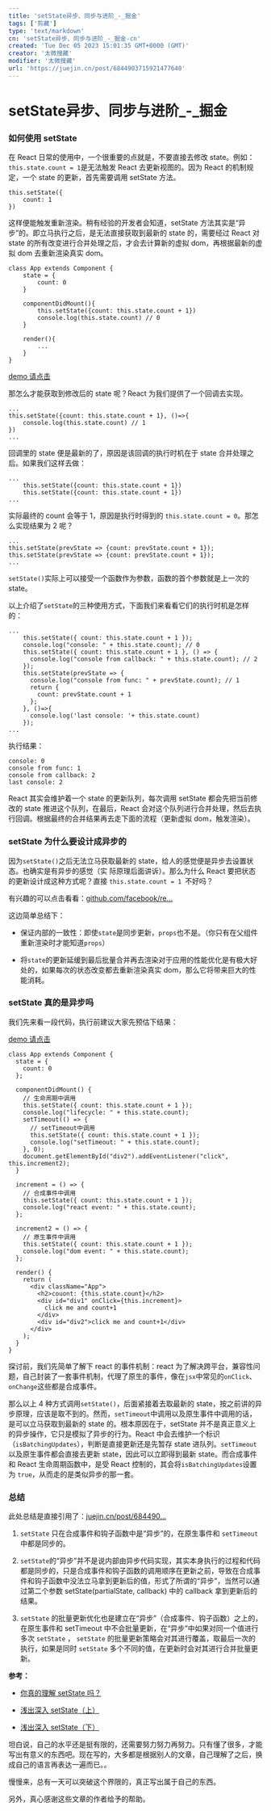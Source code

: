 ```yaml
---
title: 'setState异步、同步与进阶_-_掘金'
tags: ['剪藏']
type: 'text/markdown'
cn: 'setState异步、同步与进阶_-_掘金-cn'
created: 'Tue Dec 05 2023 15:01:35 GMT+0000 (GMT)'
creator: '太微搜藏'
modifier: '太微搜藏'
url: 'https://juejin.cn/post/6844903715921477640'
---
```


# setState异步、同步与进阶_-_掘金

### 如何使用 setState

在 React 日常的使用中，一个很重要的点就是，不要直接去修改 state。例如：`this.state.count = 1`是无法触发 React 去更新视图的。因为 React 的机制规定，一个 state 的更新，首先需要调用 setState 方法。

```
this.setState({
    count: 1
})
```

这样便能触发重新渲染。稍有经验的开发者会知道，setState 方法其实是“异步”的。即立马执行之后，是无法直接获取到最新的 state 的，需要经过 React 对 state 的所有改变进行合并处理之后，才会去计算新的虚拟 dom，再根据最新的虚拟 dom 去重新渲染真实 dom。

```
class App extends Component {
	state = {
        count: 0
	}

    componentDidMount(){
        this.setState({count: this.state.count + 1})
        console.log(this.state.count) // 0
    }

    render(){
        ...
    }
}
```

[demo 请点击](https://link.juejin.cn/?target=https%3A%2F%2Fcodesandbox.io%2Fs%2Fxpk8qqx9pz%3Fexpanddevtools%3D1)

那怎么才能获取到修改后的 state 呢？React 为我们提供了一个回调去实现。

```
...
this.setState({count: this.state.count + 1}, ()=>{
    console.log(this.state.count) // 1
})
...
```

回调里的 state 便是最新的了，原因是该回调的执行时机在于 state 合并处理之后。如果我们这样去做：

```
...
	this.setState({count: this.state.count + 1})
	this.setState({count: this.state.count + 1})
...
```

实际最终的 count 会等于 1，原因是执行时得到的 `this.state.count = 0`。那怎么实现结果为 2 呢？

```
...
this.setState(prevState => {count: prevState.count + 1});
this.setState(prevState => {count: prevState.count + 1});
...
```

`setState()`实际上可以接受一个函数作为参数，函数的首个参数就是上一次的 state。

以上介绍了`setState`的三种使用方式，下面我们来看看它们的执行时机是怎样的：

```
...
	this.setState({ count: this.state.count + 1 });
    console.log("console: " + this.state.count); // 0
    this.setState({ count: this.state.count + 1 }, () => {
      console.log("console from callback: " + this.state.count); // 2
    });
    this.setState(prevState => {
      console.log("console from func: " + prevState.count); // 1
      return {
        count: prevState.count + 1
      };
    }, ()=>{
      console.log('last console: '+ this.state.count)
    });
...
```

执行结果：

```
console: 0 
console from func: 1 
console from callback: 2
last console: 2
```

React 其实会维护着一个 state 的更新队列，每次调用 setState 都会先把当前修改的 state 推进这个队列，在最后，React 会对这个队列进行合并处理，然后去执行回调。根据最终的合并结果再去走下面的流程（更新虚拟 dom，触发渲染）。

### setState 为什么要设计成异步的

因为`setState()`之后无法立马获取最新的 state，给人的感觉便是异步去设置状态。也确实是有异步的感觉（实 际原理后面讲诉）。那么为什么 React 要把状态的更新设计成这种方式呢？直接 `this.state.count = 1 `不好吗？

有兴趣的可以点击看看：[github.com/facebook/re…](https://link.juejin.cn/?target=https%3A%2F%2Fgithub.com%2Ffacebook%2Freact%2Fissues%2F11527%23issuecomment-360199710)

这边简单总结下：

* 保证内部的一致性：即使`state`是同步更新，`props`也不是。（你只有在父组件重新渲染时才能知道`props`）

* 将`state`的更新延缓到最后批量合并再去渲染对于应用的性能优化是有极大好处的，如果每次的状态改变都去重新渲染真实 dom，那么它将带来巨大的性能消耗。

### setState 真的是异步吗

我们先来看一段代码，执行前建议大家先预估下结果：

[demo 请点击](https://link.juejin.cn/?target=https%3A%2F%2Fcodesandbox.io%2Fs%2Fk2jwvz03m3%3Fexpanddevtools%3D1)

```
class App extends Component {
  state = {
    count: 0
  };

  componentDidMount() {
    // 生命周期中调用
    this.setState({ count: this.state.count + 1 });
    console.log("lifecycle: " + this.state.count);
    setTimeout(() => {
      // setTimeout中调用
      this.setState({ count: this.state.count + 1 });
      console.log("setTimeout: " + this.state.count);
    }, 0);
    document.getElementById("div2").addEventListener("click", this.increment2);
  }

  increment = () => {
    // 合成事件中调用
    this.setState({ count: this.state.count + 1 });
    console.log("react event: " + this.state.count);
  };

  increment2 = () => {
    // 原生事件中调用
    this.setState({ count: this.state.count + 1 });
    console.log("dom event: " + this.state.count);
  };

  render() {
    return (
      <div className="App">
        <h2>couont: {this.state.count}</h2>
        <div id="div1" onClick={this.increment}>
          click me and count+1
        </div>
        <div id="div2">click me and count+1</div>
      </div>
    );
  }
}
```

探讨前，我们先简单了解下 react 的事件机制：react 为了解决跨平台，兼容性问题，自己封装了一套事件机制，代理了原生的事件，像在`jsx`中常见的`onClick`、`onChange`这些都是合成事件。

那么以上 4 种方式调用`setState()`，后面紧接着去取最新的 state，按之前讲的异步原理，应该是取不到的。然而，`setTimeout`中调用以及原生事件中调用的话，是可以立马获取到最新的 state 的。根本原因在于，setState 并不是真正意义上的异步操作，它只是模拟了异步的行为。React 中会去维护一个标识（`isBatchingUpdates`），判断是直接更新还是先暂存 state 进队列。`setTimeout`以及原生事件都会直接去更新 state，因此可以立即得到最新 state。而合成事件和 React 生命周期函数中，是受 React 控制的，其会将`isBatchingUpdates`设置为 `true`，从而走的是类似异步的那一套。

### 总结

此处总结是直接引用了：[juejin.cn/post/684490…](https://juejin.cn/post/6844903636749778958#heading-7)

1. `setState` 只在合成事件和钩子函数中是“异步”的，在原生事件和 `setTimeout` 中都是同步的。

1. `setState`的“异步”并不是说内部由异步代码实现，其实本身执行的过程和代码都是同步的，只是合成事件和钩子函数的调用顺序在更新之前，导致在合成事件和钩子函数中没法立马拿到更新后的值，形式了所谓的“异步”，当然可以通过第二个参数 setState(partialState, callback) 中的 callback 拿到更新后的结果。

1. `setState` 的批量更新优化也是建立在“异步”（合成事件、钩子函数）之上的，在原生事件和 setTimeout 中不会批量更新，在“异步”中如果对同一个值进行多次 `setState` ， `setState` 的批量更新策略会对其进行覆盖，取最后一次的执行，如果是同时 `setState` 多个不同的值，在更新时会对其进行合并批量更新。

**参考：**

* [你真的理解 setState 吗？](https://juejin.cn/post/6844903636749778958#comment)

* [浅出深入 setState（上）](https://link.juejin.cn/?target=https%3A%2F%2Fsegmentfault.com%2Fa%2F1190000015615057)

* [浅出深入 setState（下）](https://link.juejin.cn/?target=https%3A%2F%2Fsegmentfault.com%2Fa%2F1190000015821018)

坦白说，自己的水平还是挺有限的，还需要努力努力再努力。只有懂了很多，才能写出有意义的东西吧。现在写的，大多都是根据别人的文章，自己理解了之后，换成自己的语言再表达一遍而已。。

慢慢来，总有一天可以突破这个界限的，真正写出属于自己的东西。

另外，真心感谢这些文章的作者给予的帮助。
